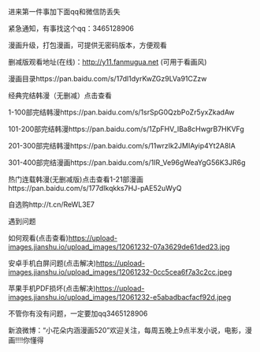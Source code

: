 进来第一件事加下面qq和微信防丢失



紧急通知，有事找这个qq：3465128906



漫画升级，打包漫画，可提供无密码版本，方便观看



删减版观看地址(在线)：http://y11.fanmugua.net (可用于看画风)

漫画目录https://pan.baidu.com/s/17dl1dyrKwZGz9LVa91CZzw

经典完结韩漫（无删减）点击查看


1-100部完结韩漫https://pan.baidu.com/s/1srSpG0QzbPoZr5yxZkadAw

101-200部完结韩漫https://pan.baidu.com/s/1ZpFHV_IBa8cHwgrB7HKVFg

201-300部完结韩漫https://pan.baidu.com/s/11wrzIk2JMIAyip4Yt2A8IA

301-400部完结漫画https://pan.baidu.com/s/1IR_Ve96gWeaYgG56K3JR6g


热门连载韩漫(无删减版)点击查看1-21部漫画https://pan.baidu.com/s/177dIkqkks7HJ-pAE52uWyQ




自选购http://t.cn/ReWL3E7



遇到问题


如何观看(点击查看)https://upload-images.jianshu.io/upload_images/12061232-07a3629de61ded23.jpg


安卓手机白屏问题(点击解决)https://upload-images.jianshu.io/upload_images/12061232-0cc5cea6f7a3c2cc.jpeg



苹果手机PDF损坏(点击解决)https://upload-images.jianshu.io/upload_images/12061232-e5abadbacfacf92d.jpeg


不管你有没有问题，一定要加qq3465128906



新浪微博：“小花朵内涵漫画520”欢迎关注，每周五晚上9点半发小说，电影，漫画!!!!你懂得
